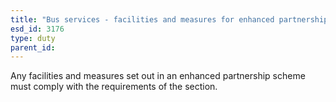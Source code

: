 ```yaml
---
title: "Bus services - facilities and measures for enhanced partnership plans and schemes"
esd_id: 3176
type: duty
parent_id:  
---
```


Any facilities and measures set out in an enhanced partnership scheme must comply with the requirements of the section.

